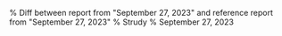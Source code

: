 % Diff between report from "September 27, 2023" and reference report from "September 27, 2023"
% Strudy
% September 27, 2023


